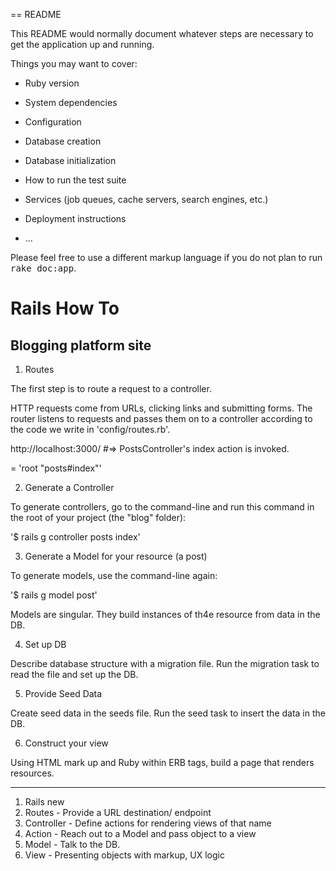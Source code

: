 == README

This README would normally document whatever steps are necessary to get the
application up and running.

Things you may want to cover:

* Ruby version

* System dependencies

* Configuration

* Database creation

* Database initialization

* How to run the test suite

* Services (job queues, cache servers, search engines, etc.)

* Deployment instructions

* ...


Please feel free to use a different markup language if you do not plan to run
<tt>rake doc:app</tt>.

# Rails How To

## Blogging platform site

1. Routes

The first step is to route a request to a controller.

HTTP requests come from URLs, clicking links and submitting forms.  The router listens to requests and passes them on to a controller according to the code we write in 'config/routes.rb'.

http://localhost:3000/ #=> PostsController's index action is invoked.

= 'root "posts#index"'

2. Generate a Controller

To generate controllers, go to the command-line and run this command in the root of your project (the "blog" folder):

'$ rails g controller posts index'

3. Generate a Model for your resource (a post)

To generate models, use the command-line again:

'$ rails g model post'

Models are singular.  They build instances of th4e resource from data in the DB.

4. Set up DB

Describe database structure with a migration file.  Run the migration task to read the file and set up the DB.

5. Provide Seed Data

Create seed data in the seeds file.  Run the seed task to insert the data in the DB.

6. Construct your view

Using HTML mark up and Ruby within ERB tags, build a page that renders resources.

---

1. Rails new <name your project>
2. Routes - Provide a URL destination/ endpoint
3. Controller - Define actions for rendering views of that name
4. Action - Reach out to a Model and pass object to a view
5. Model - Talk to the DB.
6. View - Presenting objects with markup, UX logic







